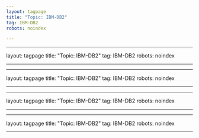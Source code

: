 ```yaml
---
layout: tagpage
title: "Topic: IBM-DB2"
tag: IBM-DB2
robots: noindex

---
```

---
layout: tagpage
title: "Topic: IBM-DB2"
tag: IBM-DB2
robots: noindex

---
---
layout: tagpage
title: "Topic: IBM-DB2"
tag: IBM-DB2
robots: noindex

---
---
layout: tagpage
title: "Topic: IBM-DB2"
tag: IBM-DB2
robots: noindex

---
---
layout: tagpage
title: "Topic: IBM-DB2"
tag: IBM-DB2
robots: noindex

---
